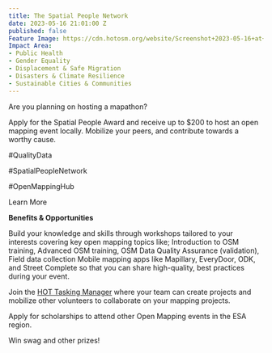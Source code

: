 ```yaml
---
title: The Spatial People Network
date: 2023-05-16 21:01:00 Z
published: false
Feature Image: https://cdn.hotosm.org/website/Screenshot+2023-05-16+at+2.00.56+PM.png
Impact Area:
- Public Health
- Gender Equality
- Displacement & Safe Migration
- Disasters & Climate Resilience
- Sustainable Cities & Communities
---
```


Are you planning on hosting a mapathon?

Apply for the Spatial People Award and receive up to $200 to host an open mapping event locally. Mobilize your peers, and contribute towards a worthy cause.

#QualityData

#SpatialPeopleNetwork

#OpenMappingHub

Learn More

**Benefits & Opportunities** 
    
Build your knowledge and skills through workshops tailored to your interests covering key open mapping topics like;  Introduction to OSM training, Advanced OSM training, OSM Data Quality Assurance (validation), Field data collection Mobile mapping apps like Mapillary, EveryDoor, ODK, and Street Complete so that you can share high-quality, best practices during your event.

Join the [HOT Tasking Manager](https://tasks.hotosm.org/) where your team can create projects and mobilize other volunteers to collaborate on your mapping projects.

Apply for scholarships to attend other Open Mapping events in the ESA region.

Win swag and other prizes!
